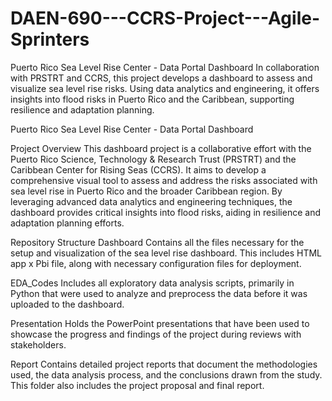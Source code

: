 # DAEN-690---CCRS-Project---Agile-Sprinters
Puerto Rico Sea Level Rise Center - Data Portal Dashboard  In collaboration with PRSTRT and CCRS, this project develops a dashboard to assess and visualize sea level rise risks. Using data analytics and engineering, it offers insights into flood risks in Puerto Rico and the Caribbean, supporting resilience and adaptation planning.


Puerto Rico Sea Level Rise Center - Data Portal Dashboard

Project Overview
This dashboard project is a collaborative effort with the Puerto Rico Science, Technology & Research Trust (PRSTRT) and the Caribbean Center for Rising Seas (CCRS). It aims to develop a comprehensive visual tool to assess and address the risks associated with sea level rise in Puerto Rico and the broader Caribbean region. By leveraging advanced data analytics and engineering techniques, the dashboard provides critical insights into flood risks, aiding in resilience and adaptation planning efforts.

Repository Structure
Dashboard
Contains all the files necessary for the setup and visualization of the sea level rise dashboard. This includes HTML app x Pbi file, along with necessary configuration files for deployment.

EDA_Codes
Includes all exploratory data analysis scripts, primarily in Python that were used to analyze and preprocess the data before it was uploaded to the dashboard.

Presentation
Holds the PowerPoint presentations that have been used to showcase the progress and findings of the project during reviews with stakeholders.

Report
Contains detailed project reports that document the methodologies used, the data analysis process, and the conclusions drawn from the study. This folder also includes the project proposal and final report.

